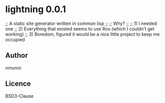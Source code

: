 # lightning 0.0.1

;; A static site generator written in common lisp
;;
;; Why?
;;
;; 1) I needed one
;; 2) Everything that existed seems to use Ros (which I couldn't get working)
;; 3) Boredom, figured it would be a nice little project to keep me occupied

## Author

nmunro

## Licence

BSD3-Clause
